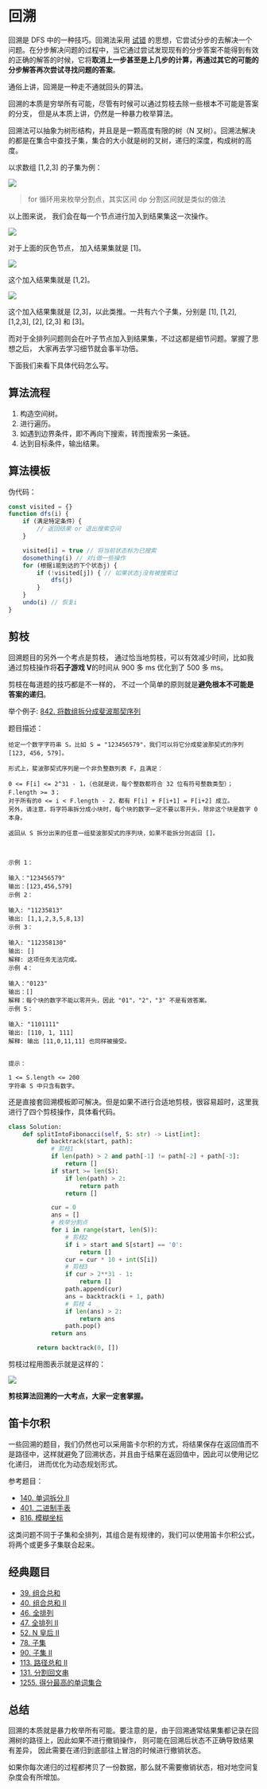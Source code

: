# 回溯

回溯是 DFS 中的一种技巧。回溯法采用 [试错](https://zh.wikipedia.org/wiki/%E8%AF%95%E9%94%99) 的思想，它尝试分步的去解决一个问题。在分步解决问题的过程中，当它通过尝试发现现有的分步答案不能得到有效的正确的解答的时候，它将**取消上一步甚至是上几步的计算，再通过其它的可能的分步解答再次尝试寻找问题的答案**。

通俗上讲，回溯是一种走不通就回头的算法。

回溯的本质是穷举所有可能，尽管有时候可以通过剪枝去除一些根本不可能是答案的分支， 但是从本质上讲，仍然是一种暴力枚举算法。

回溯法可以抽象为树形结构，并且是是一颗高度有限的树（N 叉树）。回溯法解决的都是在集合中查找子集，集合的大小就是树的叉树，递归的深度，构成树的高度。

以求数组 [1,2,3] 的子集为例：

![](https://tva1.sinaimg.cn/large/0081Kckwly1gkau6ustfdj30v80igtag.jpg)

> for 循环用来枚举分割点，其实区间 dp 分割区间就是类似的做法

以上图来说， 我们会在每一个节点进行加入到结果集这一次操作。

![](https://tva1.sinaimg.cn/large/0081Kckwly1gkau9jceowj30uj0jrdhv.jpg)

对于上面的灰色节点， 加入结果集就是 [1]。

![](https://tva1.sinaimg.cn/large/0081Kckwly1gkauahh57bj30tj0j0wgg.jpg)

这个加入结果集就是 [1,2]。

![](https://tva1.sinaimg.cn/large/0081Kckwly1gkaub4scgij30uu0io40h.jpg)

这个加入结果集就是 [2,3]，以此类推。一共有六个子集，分别是 [1], [1,2], [1,2,3], [2], [2,3] 和 [3]。

而对于全排列问题则会在叶子节点加入到结果集，不过这都是细节问题。掌握了思想之后， 大家再去学习细节就会事半功倍。

下面我们来看下具体代码怎么写。

## 算法流程

1. 构造空间树。
2. 进行遍历。
3. 如遇到边界条件，即不再向下搜索，转而搜索另一条链。
4. 达到目标条件，输出结果。

## 算法模板

伪代码：

```js
const visited = {}
function dfs(i) {
	if (满足特定条件）{
		// 返回结果 or 退出搜索空间
	}

	visited[i] = true // 将当前状态标为已搜索
	dosomething(i) // 对i做一些操作
	for (根据i能到达的下个状态j) {
		if (!visited[j]) { // 如果状态j没有被搜索过
			dfs(j)
		}
	}
	undo(i) // 恢复i
}
```

## 剪枝

回溯题目的另外一个考点是剪枝， 通过恰当地剪枝，可以有效减少时间，比如我通过剪枝操作将**石子游戏 V**的时间从 900 多 ms 优化到了 500 多 ms。

剪枝在每道题的技巧都是不一样的， 不过一个简单的原则就是**避免根本不可能是答案的递归**。

举个例子: [842. 将数组拆分成斐波那契序列](https://leetcode-cn.com/problems/split-array-into-fibonacci-sequence/)

题目描述：

```
给定一个数字字符串 S，比如 S = "123456579"，我们可以将它分成斐波那契式的序列 [123, 456, 579]。

形式上，斐波那契式序列是一个非负整数列表 F，且满足：

0 <= F[i] <= 2^31 - 1，（也就是说，每个整数都符合 32 位有符号整数类型）；
F.length >= 3；
对于所有的0 <= i < F.length - 2，都有 F[i] + F[i+1] = F[i+2] 成立。
另外，请注意，将字符串拆分成小块时，每个块的数字一定不要以零开头，除非这个块是数字 0 本身。

返回从 S 拆分出来的任意一组斐波那契式的序列块，如果不能拆分则返回 []。



示例 1：

输入："123456579"
输出：[123,456,579]
示例 2：

输入: "11235813"
输出: [1,1,2,3,5,8,13]
示例 3：

输入: "112358130"
输出: []
解释: 这项任务无法完成。
示例 4：

输入："0123"
输出：[]
解释：每个块的数字不能以零开头，因此 "01"，"2"，"3" 不是有效答案。
示例 5：

输入: "1101111"
输出: [110, 1, 111]
解释: 输出 [11,0,11,11] 也同样被接受。


提示：

1 <= S.length <= 200
字符串 S 中只含有数字。
```

还是直接套回溯模板即可解决。但是如果不进行合适地剪枝，很容易超时，这里我进行了四个剪枝操作，具体看代码。

```py
class Solution:
    def splitIntoFibonacci(self, S: str) -> List[int]:
        def backtrack(start, path):
            # 剪枝1
            if len(path) > 2 and path[-1] != path[-2] + path[-3]:
                return []
            if start >= len(S):
                if len(path) > 2:
                    return path
                return []

            cur = 0
            ans = []
            # 枚举分割点
            for i in range(start, len(S)):
                # 剪枝2
                if i > start and S[start] == '0':
                    return []
                cur = cur * 10 + int(S[i])
                # 剪枝3
                if cur > 2**31 - 1:
                    return []
                path.append(cur)
                ans = backtrack(i + 1, path)
                # 剪枝 4
                if len(ans) > 2:
                    return ans
                path.pop()
            return ans

        return backtrack(0, [])

```

剪枝过程用图表示就是这样的：

![](https://tva1.sinaimg.cn/large/0081Kckwly1glgcy6vcb5j30qb0bjabb.jpg)

**剪枝算法回溯的一大考点，大家一定套掌握。**

## 笛卡尔积

一些回溯的题目，我们仍然也可以采用笛卡尔积的方式，将结果保存在返回值而不是路径中，这样就避免了回溯状态，并且由于结果在返回值中，因此可以使用记忆化递归， 进而优化为动态规划形式。

参考题目：

- [140. 单词拆分 II](https://github.com/azl397985856/leetcode/blob/master/problems/140.word-break-ii.md)
- [401. 二进制手表](../problems/401.binary-watch.md)
- [816. 模糊坐标](https://github.com/azl397985856/leetcode/blob/master/problems/816.ambiguous-coordinates.md)

这类问题不同于子集和全排列，其组合是有规律的，我们可以使用笛卡尔积公式，将两个或更多子集联合起来。

## 经典题目

- [39. 组合总和](../problems/39.combination-sum.md)
- [40. 组合总和 II](../problems/40.combination-sum-ii.md)
- [46. 全排列](../problems/46.permutations.md)
- [47. 全排列 II](../problems/47.permutations-ii.md)
- [52. N 皇后 II](../problems/52.N-Queens-II.md)
- [78. 子集](../problems/78.subsets.md)
- [90. 子集 II](../problems/90.subsets-ii.md)
- [113. 路径总和 II](../problems/113.path-sum-ii.md)
- [131. 分割回文串](../problems/131.palindrome-partitioning.md)
- [1255. 得分最高的单词集合](../problems/1255.maximum-score-words-formed-by-letters.md)

## 总结

回溯的本质就是暴力枚举所有可能。要注意的是，由于回溯通常结果集都记录在回溯树的路径上，因此如果不进行撤销操作， 则可能在回溯后状态不正确导致结果有差异， 因此需要在递归到底部往上冒泡的时候进行撤销状态。

如果你每次递归的过程都拷贝了一份数据，那么就不需要撤销状态，相对地空间复杂度会有所增加。
